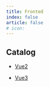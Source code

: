 ```yaml
---
title: Fronted
index: false
article: false
# icon: 
---
```


## Catalog

- [Vue2](markdown.md)

- [Vue3](page.md)
